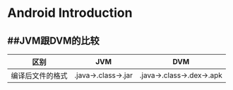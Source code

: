# Android Introduction

##JVM跟DVM的比较
---

区别 | JVM | DVM
--|--|--|
编译后文件的格式 | .java->.class->.jar | .java->.class->.dex->.apk

